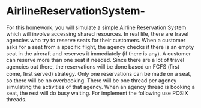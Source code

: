 # AirlineReservationSystem-
For this homework, you will simulate a simple Airline Reservation System which will involve accessing shared resources. In real life, there are travel agencies who try to reserve seats for their customers. When a customer asks for a seat from a speciﬁc ﬂight, the agency checks if there is an empty seat in the aircraft and reserves it immediately (if there is any). A customer can reserve more than one seat if needed. Since there are a lot of travel agencies out there, the reservations will be done based on FCFS (ﬁrst come, ﬁrst served) strategy. Only one reservations can be made on a seat, so there will be no overbooking. There will be one thread per agency simulating the activities of that agency. When an agency thread is booking a seat, the rest will do busy waiting.  For implement the following use POSIX threads.
